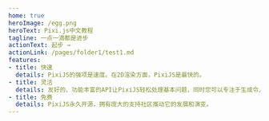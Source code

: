 ```yaml
---
home: true
heroImage: /egg.png
heroText: Pixi.js中文教程
tagline: 一点一滴都是进步
actionText: 起步 →
actionLink: /pages/folder1/test1.md
features:
- title: 快速
  details: PixiJS的强项是速度。在2D渲染方面，PixiJS是最快的。
- title: 灵活
  details: 友好的、功能丰富的API让PixiJS轻松处理基本问题，同时您可以专注于生成令人难以置信的多平台体验。
- title: 免费
  details: PixiJS永久开源，拥有庞大的支持社区推动它的发展和演变。
---
```


<!-- <ClientOnly>
  <BottomData/>
</ClientOnly> -->